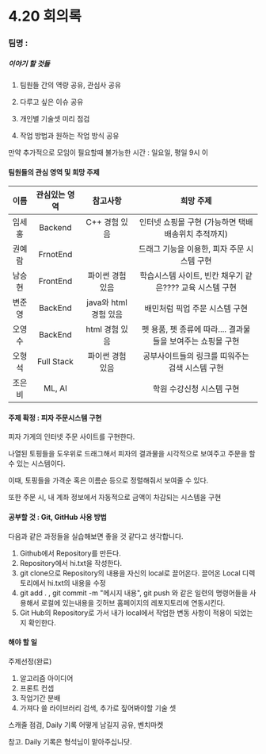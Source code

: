 # 4.20 회의록

### 팀명 : 

##### 이야기 할 것들

1. 팀원들 간의 역량 공유, 관심사 공유

2. 다루고 싶은 이슈 공유

3. 개인별 기술셋 미리 점검

4. 작업 방법과 원하는 작업 방식 공유


만약 추가적으로 모임이 필요할때 불가능한 시간 : 일요일, 평일 9시 이

#### 팀원들의 관심 영역 및 희망 주제

| 이름 | 관심있는 영역 | 참고사항 | 희망 주제 |
|:---:|:---:|:---:|:---:|
임세홍 | Backend | C++ 경험 있음 | 인터넷 쇼핑몰 구현 (가능하면 택배 배송위치 추적까지)
권예람 | FrnotEnd |  | 드래그 기능을 이용한, 피자 주문 시스템 구현 
남승현 | FrontEnd | 파이썬 경험 있음 | 학습시스템 사이트, 빈칸 채우기 같은???? 교육 시스템 구현
변준영 | BackEnd | java와 html 경험 있음 |배민처럼 픽업 주문 시스템 구현
오영수 | BackEnd | html 경험 있음 |펫 용품, 펫 종류에 따라....  결과물들을 보여주는 쇼핑몰 구현
오형석 | Full Stack | 파이썬 경험 있음 |공부사이트들의 링크를 띠워주는 검색 시스템 구현 
조은비 | ML, AI |  |학원 수강신청 시스템 구현

#### 주제 확정 : 피자 주문시스템 구현 

피자 가게의 인터넷 주문 사이트를 구현한다. 

나열된 토핑들을 도우위로 드래그해서 피자의 결과물을 시각적으로 보여주고 주문을 할 수 있는 시스템이다.

이때, 토핑들을 가격순 혹은 이름순 등으로 정렬해줘서 보여줄 수 있다.

또한 주문 시, 내 계좌 정보에서 자동적으로 금액이 차감되는 시스템을 구현

#### 공부할 것 : Git, GitHub 사용 방법

다음과 같은 과정들을 실습해보면 좋을 것 같다고 생각합니다.

1. Github에서 Repository를 만든다.
2. Repository에서 hi.txt을 작성한다.
3. git clone으로 Repository의 내용을 자신의 local로 끌어온다. 끌어온 Local 디렉토리에서 hi.txt의 내용을 수정
4. git add . , git commit -m "메시지 내용", git push 와 같은 일련의 명령어들을 사용해서 로컬에 있는내용을 깃허브 홈페이지의 레포지토리에 연동시킨다.
5. Git Hub의 Repository로 가서 내가 local에서 작업한 변동 사항이 적용이 되었는지 확인한다.

#### 해야 할 일

주제선정(완료)

1. 알고리즘 아이디어
2. 프론트 컨셉
3. 작업기간 분배
4. 가져다 쓸 라이브러리 검색, 추가로 짚어봐야할 기술 셋


스캐줄 점검, Daily 기록 어떻게 남길지 공유, 벤치마켓


참고. Daily 기록은 형석님이 맡아주십니닷. 
